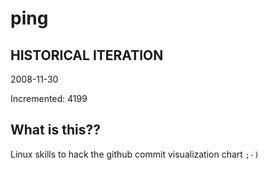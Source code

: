 # ping

## HISTORICAL ITERATION
2008-11-30

Incremented: 4199

## What is this?? 
Linux skills to hack the github commit visualization chart `;-)`
